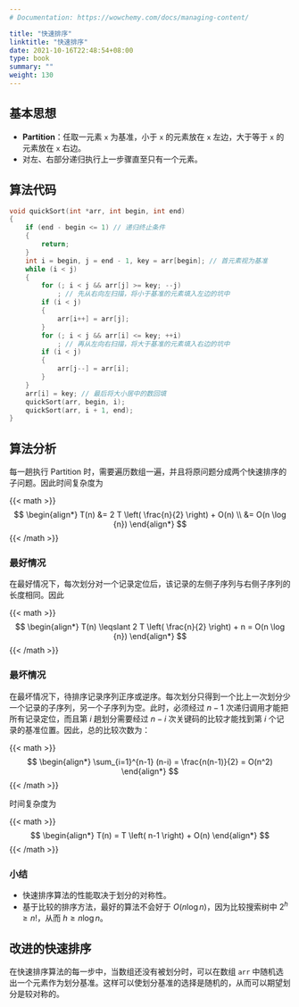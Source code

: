 ```yaml
---
# Documentation: https://wowchemy.com/docs/managing-content/

title: "快速排序"
linktitle: "快速排序"
date: 2021-10-16T22:48:54+08:00
type: book
summary: ""
weight: 130
---
```


<!--more-->

## 基本思想

- **Partition**：任取一元素 `x` 为基准，小于 `x` 的元素放在 `x` 左边，大于等于 `x` 的元素放在 `x` 右边。
- 对左、右部分递归执行上一步骤直至只有一个元素。

## 算法代码

```cpp
void quickSort(int *arr, int begin, int end)
{
    if (end - begin <= 1) // 递归终止条件
    {
        return;
    }
    int i = begin, j = end - 1, key = arr[begin]; // 首元素视为基准
    while (i < j)
    {
        for (; i < j && arr[j] >= key; --j)
            ; // 先从右向左扫描，将小于基准的元素填入左边的坑中
        if (i < j)
        {
            arr[i++] = arr[j];
        }
        for (; i < j && arr[i] <= key; ++i)
            ; // 再从左向右扫描，将大于基准的元素填入右边的坑中
        if (i < j)
        {
            arr[j--] = arr[i];
        }
    }
    arr[i] = key; // 最后将大小居中的数回填
    quickSort(arr, begin, i);
    quickSort(arr, i + 1, end);
}
```

## 算法分析

每一趟执行 Partition 时，需要遍历数组一遍，并且将原问题分成两个快速排序的子问题。因此时间复杂度为

{{< math >}}
$$
\begin{align*}
T(n) &= 2 T \left( \frac{n}{2} \right) + O(n) \\
&= O(n \log {n})
\end{align*}
$$
{{< /math >}}

### 最好情况

在最好情况下，每次划分对一个记录定位后，该记录的左侧子序列与右侧子序列的长度相同。因此

{{< math >}}
$$
\begin{align*}
T(n) \leqslant 2 T \left( \frac{n}{2} \right) + n = O(n \log {n})
\end{align*}
$$
{{< /math >}}

### 最坏情况

在最坏情况下，待排序记录序列正序或逆序。每次划分只得到一个比上一次划分少一个记录的子序列，另一个子序列为空。此时，必须经过 $n-1$ 次递归调用才能把所有记录定位，而且第 $i$ 趟划分需要经过 $n-i$ 次关键码的比较才能找到第 $i$ 个记录的基准位置。因此，总的比较次数为：

{{< math >}}
$$
\begin{align*}
\sum_{i=1}^{n-1} (n-i) = \frac{n(n-1)}{2} = O(n^2)
\end{align*}
$$
{{< /math >}}

时间复杂度为

{{< math >}}
$$
\begin{align*}
T(n) = T \left( n-1 \right) + O(n)
\end{align*}
$$
{{< /math >}}

### 小结

- 快速排序算法的性能取决于划分的对称性。
- 基于比较的排序方法，最好的算法不会好于 $O(n \log {n})$，因为比较搜索树中 $2^h \geqslant n!$，从而 $h \geqslant n \log {n}$。

## 改进的快速排序

在快速排序算法的每一步中，当数组还没有被划分时，可以在数组 `arr` 中随机选出一个元素作为划分基准。这样可以使划分基准的选择是随机的，从而可以期望划
分是较对称的。